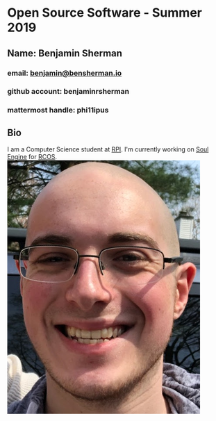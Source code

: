 # Open Source Software - Summer 2019
## Name: Benjamin Sherman
### email: benjamin@bensherman.io
### github account: benjaminrsherman
### mattermost handle: phi11ipus

## Bio
I am a Computer Science student at [RPI](https://rpi.edu/).  I'm currently working on [Soul Engine](https://github.com/Synodic-Software/Soul-Engine/) for [RCOS](https://rcos.io/).
![Benjamin Sherman](images/bensherman.jpg)
